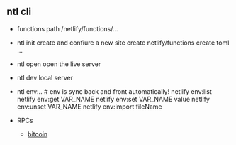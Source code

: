 ## ntl cli

- functions path
  /netlify/functions/...

- ntl init
  create and confiure a new site
  create netlify/functions
  create toml
  ...
- ntl open
  open the live server
- ntl dev
  local server
- ntl env:.. # env is sync back and front automatically!
  netlify env:list
  netlify env:get VAR_NAME
  netlify env:set VAR_NAME value
  netlify env:unset VAR_NAME
  netlify env:import fileName

- RPCs
  - [bitcoin](https://developer.bitcoin.org/reference/rpc/index.html)

